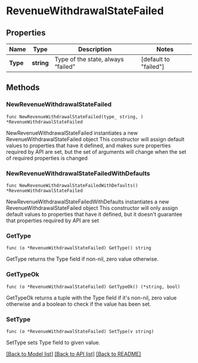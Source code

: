 # RevenueWithdrawalStateFailed

## Properties

Name | Type | Description | Notes
------------ | ------------- | ------------- | -------------
**Type** | **string** | Type of the state, always “failed” | [default to "failed"]

## Methods

### NewRevenueWithdrawalStateFailed

`func NewRevenueWithdrawalStateFailed(type_ string, ) *RevenueWithdrawalStateFailed`

NewRevenueWithdrawalStateFailed instantiates a new RevenueWithdrawalStateFailed object
This constructor will assign default values to properties that have it defined,
and makes sure properties required by API are set, but the set of arguments
will change when the set of required properties is changed

### NewRevenueWithdrawalStateFailedWithDefaults

`func NewRevenueWithdrawalStateFailedWithDefaults() *RevenueWithdrawalStateFailed`

NewRevenueWithdrawalStateFailedWithDefaults instantiates a new RevenueWithdrawalStateFailed object
This constructor will only assign default values to properties that have it defined,
but it doesn't guarantee that properties required by API are set

### GetType

`func (o *RevenueWithdrawalStateFailed) GetType() string`

GetType returns the Type field if non-nil, zero value otherwise.

### GetTypeOk

`func (o *RevenueWithdrawalStateFailed) GetTypeOk() (*string, bool)`

GetTypeOk returns a tuple with the Type field if it's non-nil, zero value otherwise
and a boolean to check if the value has been set.

### SetType

`func (o *RevenueWithdrawalStateFailed) SetType(v string)`

SetType sets Type field to given value.



[[Back to Model list]](../README.md#documentation-for-models) [[Back to API list]](../README.md#documentation-for-api-endpoints) [[Back to README]](../README.md)


